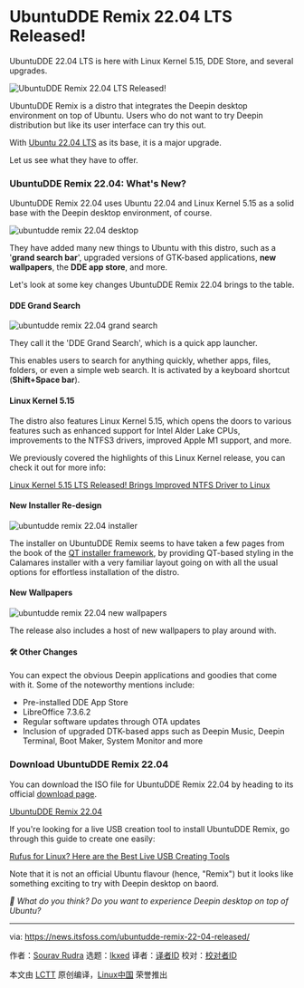 [#]: subject: "UbuntuDDE Remix 22.04 LTS Released!"
[#]: via: "https://news.itsfoss.com/ubuntudde-remix-22-04-released/"
[#]: author: "Sourav Rudra https://news.itsfoss.com/author/sourav/"
[#]: collector: "lkxed"
[#]: translator: " "
[#]: reviewer: " "
[#]: publisher: " "
[#]: url: " "

UbuntuDDE Remix 22.04 LTS Released!
======
UbuntuDDE 22.04 LTS is here with Linux Kernel 5.15, DDE Store, and several upgrades.

![UbuntuDDE Remix 22.04 LTS Released!][1]

UbuntuDDE Remix is a distro that integrates the Deepin desktop environment on top of Ubuntu. Users who do not want to try Deepin distribution but like its user interface can try this out.

With [Ubuntu 22.04 LTS][2] as its base, it is a major upgrade.

Let us see what they have to offer.

### UbuntuDDE Remix 22.04: What's New?

UbuntuDDE Remix 22.04 uses Ubuntu 22.04 and Linux Kernel 5.15 as a solid base with the Deepin desktop environment, of course.

![ubuntudde remix 22.04 desktop][3]

They have added many new things to Ubuntu with this distro, such as a '**grand search bar**', upgraded versions of GTK-based applications, **new wallpapers**, the **DDE app store**, and more.

Let's look at some key changes UbuntuDDE Remix 22.04 brings to the table.

#### DDE Grand Search

![ubuntudde remix 22.04 grand search][4]

They call it the 'DDE Grand Search', which is a quick app launcher.

This enables users to search for anything quickly, whether apps, files, folders, or even a simple web search. It is activated by a keyboard shortcut (**Shift+Space bar**).

#### Linux Kernel 5.15

The distro also features Linux Kernel 5.15, which opens the doors to various features such as enhanced support for Intel Alder Lake CPUs, improvements to the NTFS3 drivers, improved Apple M1 support, and more.

We previously covered the highlights of this Linux Kernel release, you can check it out for more info:

[Linux Kernel 5.15 LTS Released! Brings Improved NTFS Driver to Linux][5]

#### New Installer Re-design

![ubuntudde remix 22.04 installer][7]

The installer on UbuntuDDE Remix seems to have taken a few pages from the book of the [QT installer framework][8], by providing QT-based styling in the Calamares installer with a very familiar layout going on with all the usual options for effortless installation of the distro.

#### New Wallpapers

![ubuntudde remix 22.04 new wallpapers][9]

The release also includes a host of new wallpapers to play around with.

#### 🛠️ Other Changes

You can expect the obvious Deepin applications and goodies that come with it. Some of the noteworthy mentions include:

* Pre-installed DDE App Store
* LibreOffice 7.3.6.2
* Regular software updates through OTA updates
* Inclusion of upgraded DTK-based apps such as Deepin Music, Deepin Terminal, Boot Maker, System Monitor and more

### Download UbuntuDDE Remix 22.04

You can download the ISO file for UbuntuDDE Remix 22.04 by heading to its official [download page][10].

[UbuntuDDE Remix 22.04][11]

If you're looking for a live USB creation tool to install UbuntuDDE Remix, go through this guide to create one easily:

[Rufus for Linux? Here are the Best Live USB Creating Tools][12]

Note that it is not an official Ubuntu flavour (hence, "Remix") but it looks like something exciting to try with Deepin desktop on baord.

*💬 What do you think? Do you want to experience Deepin desktop on top of Ubuntu?*

--------------------------------------------------------------------------------

via: https://news.itsfoss.com/ubuntudde-remix-22-04-released/

作者：[Sourav Rudra][a]
选题：[lkxed][b]
译者：[译者ID](https://github.com/译者ID)
校对：[校对者ID](https://github.com/校对者ID)

本文由 [LCTT](https://github.com/LCTT/TranslateProject) 原创编译，[Linux中国](https://linux.cn/) 荣誉推出

[a]: https://news.itsfoss.com/author/sourav/
[b]: https://github.com/lkxed
[1]: https://news.itsfoss.com/content/images/size/w1200/2022/09/ubunturemixdde-22-04-lts.png
[2]: https://news.itsfoss.com/ubuntu-22-04-release/
[3]: https://news.itsfoss.com/content/images/2022/09/UbuntuDDE_Remix_22.04_Desktop.png
[4]: https://news.itsfoss.com/content/images/2022/09/UbuntuDDE_Remix_22.04_Grand-Search.png
[5]: https://news.itsfoss.com/linux-kernel-5-15-release/
[7]: https://news.itsfoss.com/content/images/2022/09/UbuntuDDE_Remix_22.04_Installer.png
[8]: https://doc.qt.io/qtinstallerframework/ifw-overview.html
[9]: https://news.itsfoss.com/content/images/2022/09/UbuntuDDE_Remix_22.04_New_Wallpapers.png
[10]: https://ubuntudde.com/download/
[11]: https://bit.ly/ubuntudde-22-04-fosshost
[12]: https://itsfoss.com/live-usb-creator-linux/
[14]: https://www.humblebundle.com/books/linux-no-starch-press-books?partner=itsfoss
